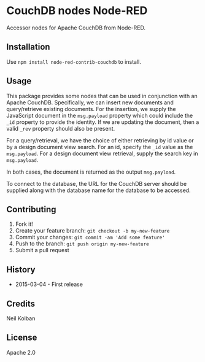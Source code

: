 # CouchDB nodes Node-RED
Accessor nodes for Apache CouchDB from Node-RED.

## Installation
Use `npm install node-red-contrib-couchdb` to install.

## Usage
This package provides some nodes that can be used in conjunction with an Apache CouchDB.  Specifically,
we can insert new documents and query/retrieve existing documents.  For the insertion, we supply the
JavaScript document in the `msg.payload` property which could include the `_id` property to
provide the identity.  If we are updating the document, then a valid `_rev` property should also be present.

For a query/retrieval, we have the choice of either retrieving by id value or by a design document view search.
For an id, specify the `_id` value as the `msg.payload`.  For a design document view retrieval, supply
the search key in `msg.payload`.

In both cases, the document is returned as the output `msg.payload`.

To connect to the database, the URL for the CouchDB server should be supplied along with the database name for
the database to be accessed. 


## Contributing
1. Fork it!
2. Create your feature branch: `git checkout -b my-new-feature`
3. Commit your changes: `git commit -am 'Add some feature'`
4. Push to the branch: `git push origin my-new-feature`
5. Submit a pull request

## History
* 2015-03-04 - First release

## Credits
Neil Kolban

## License
Apache 2.0